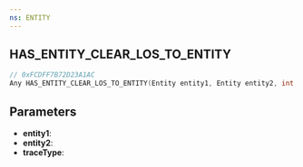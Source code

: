 ```yaml
---
ns: ENTITY
---
```

## HAS_ENTITY_CLEAR_LOS_TO_ENTITY

```c
// 0xFCDFF7B72D23A1AC
Any HAS_ENTITY_CLEAR_LOS_TO_ENTITY(Entity entity1, Entity entity2, int traceType);
```

## Parameters
* **entity1**:
* **entity2**:
* **traceType**:
